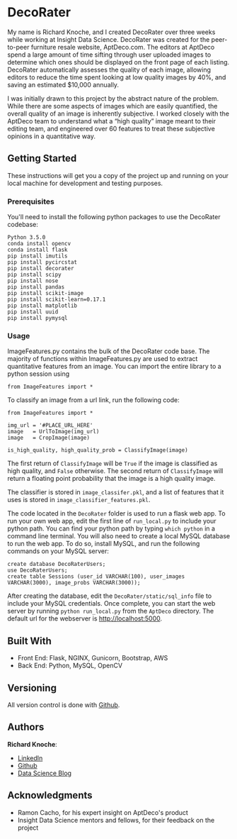# DecoRater

My name is Richard Knoche, and I created DecoRater over three weeks while working at Insight Data Science. DecoRater was created for the peer-to-peer furniture resale website, AptDeco.com. The editors at AptDeco spend a large amount of time sifting through user uploaded images to determine which ones should be displayed on the front page of each listing. DecoRater automatically assesses the quality of each image, allowing editors to reduce the time spent looking at low quality images by 40%, and saving an estimated $10,000 annually.

I was initially drawn to this project by the abstract nature of the problem. While there are some aspects of images which are easily quantified, the overall quality of an image is inherently subjective. I worked closely with the AptDeco team to understand what a “high quality” image meant to their editing team, and engineered over 60 features to treat these subjective opinions in a quantitative way.

## Getting Started

These instructions will get you a copy of the project up and running on your local machine for development and testing purposes. 

### Prerequisites

You'll need to install the following python packages to use the DecoRater codebase:

```
Python 3.5.0
conda install opencv
conda install flask
pip install imutils
pip install pycircstat
pip install decorater
pip install scipy
pip install nose
pip install pandas
pip install scikit-image
pip install scikit-learn=0.17.1
pip install matplotlib
pip install uuid
pip install pymysql
```

### Usage

ImageFeatures.py contains the bulk of the DecoRater code base.  The majority of functions within ImageFeatures.py are used to extract quantitative features from an image.  You can import the entire library to a python session using

```
from ImageFeatures import *
```

To classify an image from a url link, run the following code:


```
from ImageFeatures import *

img_url = '#PLACE_URL_HERE'
image   = UrlToImage(img_url)
image   = CropImage(image)

is_high_quality, high_quality_prob = ClassifyImage(image)
```

The first return of `ClassifyImage` will be `True` if the image is classified as high quality, and `False` otherwise.  The second return of `ClassifyImage` will return a floating point probability that the image is a high quality image.

The classifier is stored in `image_classifer.pkl`, and a list of features that it uses is stored in `image_classifier_features.pkl`.  

The code located in the `DecoRater` folder is used to run a flask web app.  To run your own web app, edit the first line of `run_local.py` to include your python path.  You can find your python path by typing `which python` in a command line terminal.  You will also need to create a local MySQL database to run the web app.  To do so, install MySQL, and run the following commands on your MySQL server:

```
create database DecoRaterUsers;
use DecoRaterUsers;
create table Sessions (user_id VARCHAR(100), user_images VARCHAR(3000), image_probs VARCHAR(3000));
```
After creating the database, edit the `DecoRater/static/sql_info` file to include your MySQL credentials.  Once complete, you can start the web server by running `python run_local.py` from the `AptDeco` directory.  The default url for the webserver is [http://localhost:5000](http://localhost:5000).

## Built With

* Front End: Flask, NGINX, Gunicorn, Bootstrap, AWS
* Back End: Python, MySQL, OpenCV

## Versioning

All version control is done with [Github](https://github.com/Raknoche/AptDeco). 

## Authors

**Richard Knoche**:

* [LinkedIn](https://www.linkedin.com/in/richardknoche)
* [Github](https://github.com/raknoche)
* [Data Science Blog](http://www.dealingdata.net/)

## Acknowledgments

* Ramon Cacho, for his expert insight on AptDeco's product
* Insight Data Science mentors and fellows, for their feedback on the project